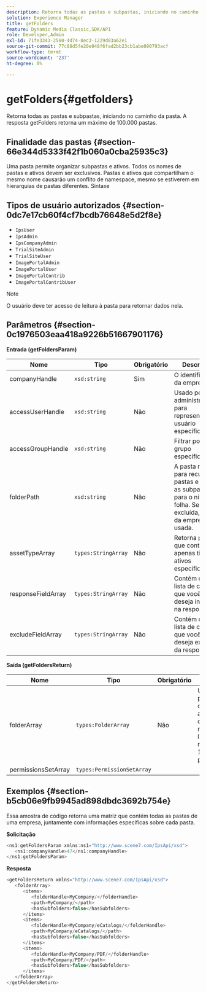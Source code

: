 ```yaml
---
description: Retorna todas as pastas e subpastas, iniciando no caminho da pasta. A resposta getFolders retorna um máximo de 100.000 pastas.
solution: Experience Manager
title: getFolders
feature: Dynamic Media Classic,SDK/API
role: Developer,Admin
exl-id: 71fe3343-2560-4d74-8ec3-1229d83a62e1
source-git-commit: 77c88d5fe20e048f6fad2bb23cb1abe090793acf
workflow-type: tm+mt
source-wordcount: '237'
ht-degree: 0%

---
```


# getFolders{#getfolders}

Retorna todas as pastas e subpastas, iniciando no caminho da pasta. A resposta getFolders retorna um máximo de 100.000 pastas.

## Finalidade das pastas {#section-66e344d5333f42f1b060a0cba25935c3}

Uma pasta permite organizar subpastas e ativos. Todos os nomes de pastas e ativos devem ser exclusivos. Pastas e ativos que compartilham o mesmo nome causarão um conflito de namespace, mesmo se estiverem em hierarquias de pastas diferentes.
Sintaxe

## Tipos de usuário autorizados {#section-0dc7e17cb60f4cf7bcdb76648e5d2f8e}

* `IpsUser`
* `IpsAdmin`
* `IpsCompanyAdmin`
* `TrialSiteAdmin`
* `TrialSiteUser`
* `ImagePortalAdmin`
* `ImagePortalUser`
* `ImagePortalContrib`
* `ImagePortalContribUser`

>[!NOTE]
>
>O usuário deve ter acesso de leitura à pasta para retornar dados nela.

## Parâmetros {#section-0c1976503eaa418a9226b51667901176}

**Entrada (getFoldersParam)**

| Nome | Tipo | Obrigatório | Descrição |
|---|---|---|---|
| companyHandle | `xsd:string` | Sim | O identificador da empresa. |
| accessUserHandle | `xsd:string` | Não | Usado pelos administradores para representar um usuário específico. |
| accessGroupHandle | `xsd:string` | Não | Filtrar por um grupo específico. |
| folderPath | `xsd:string` | Não | A pasta raiz para recuperar pastas e todas as subpastas para o nível folha. Se excluída, a raiz da empresa é usada. |
| assetTypeArray | `types:StringArray` | Não | Retorna pastas que contêm apenas tipos de ativos especificados. |
| responseFieldArray | `types:StringArray` | Não | Contém uma lista de campos que você deseja incluir na resposta. |
| excludeFieldArray | `types:StringArray` | Não | Contém uma lista de campos que você deseja excluir da resposta. |

**Saída (getFoldersReturn)**

| Nome | Tipo | Obrigatório | Descrição |
|---|---|---|---|
| folderArray | `types:FolderArray` | Não | Uma matriz de pastas que correspondem aos critérios do filtro. A resposta é limitada a no máximo 100.000 pastas. |
| permissionsSetArray | `types:PermissionSetArray` |  |  |

## Exemplos {#section-b5cb06e9fb9945ad898dbdc3692b754e}

Essa amostra de código retorna uma matriz que contém todas as pastas de uma empresa, juntamente com informações específicas sobre cada pasta.

**Solicitação**

```java
<ns1:getFoldersParam xmlns:ns1="http://www.scene7.com/IpsApi/xsd">
   <ns1:companyHandle>47</ns1:companyHandle>
</ns1:getFoldersParam>
```

**Resposta**

```java
<getFoldersReturn xmlns="http://www.scene7.com/IpsApi/xsd">
   <folderArray>
      <items>
         <folderHandle>MyCompany/</folderHandle>
         <path>MyCompany/</path>
         <hasSubfolders>false</hasSubfolders>
      </items>
      <items>
         <folderHandle>MyCompany/eCatalogs/</folderHandle>
         <path>MyCompany/eCatalogs/</path>
         <hasSubfolders>false</hasSubfolders>
      </items>
      <items>
         <folderHandle>MyCompany/PDF/</folderHandle>
         <path>MyCompany/PDF/</path>
         <hasSubfolders>false</hasSubfolders>
      </items>
   </folderArray>
</getFoldersReturn>
```
